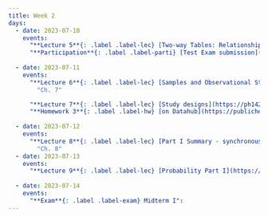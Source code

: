 ```yaml
---
title: Week 2
days:
  - date: 2023-07-10
    events:
      "**Lecture 5**{: .label .label-lec} [Two-way Tables: Relationships Between Two Categorical Variables](https://ph142-ucb.github.io/su23/src/l05-two-categorical-vars.pdf) [{recording}](https://bcourses.berkeley.edu/courses/1525581/pages/lecture-5)":
      "**Participation**{: .label .label-parti} [Test Exam submission](https://ph142-ucb.github.io/su23/src/LASTNAME_FIRSTNAME_EXAMTEST_2023.pdf) (Due Jul 12th, 10:00 PM PST) on [Gradescope](https://www.gradescope.com/courses/546137/) ":
      
  - date: 2023-07-11
    events:
      "**Lecture 6**{: .label .label-lec} [Samples and Observational Studies](https://ph142-ucb.github.io/su23/src/l06-samples.pdf)[{video}](https://bcourses.berkeley.edu/courses/1525581/pages/lecture-6)": 
        "Ch. 7"

      "**Lecture 7**{: .label .label-lec} [Study designs](https://ph142-ucb.github.io/su23/src/l07-study-designs.pdf)[{video}](https://bcourses.berkeley.edu/courses/1525581/pages/lecture-7)":
      "**Homework 3**{: .label .label-hw} [on Datahub](https://publichealth.datahub.berkeley.edu/hub/user-redirect/git-pull?repo=https%3A%2F%2Fgithub.com%2Fph142-ucb%2Fph142-su23&urlpath=rstudio%2F&branch=main) [{Solutions}](https://ph142-ucb.github.io/su23/src/hw03sol.pdf)":
      
  - date: 2023-07-12
    events:
      "**Lecture 8**{: .label .label-lec} [Part I Summary - synchronous](https://ph142-ucb.github.io/su23/src/midterm-review.pdf)[{recording}](https://bcourses.berkeley.edu/courses/1525581/pages/midterm-1-live-review-session)":
        "Ch. 8"
  - date: 2023-07-13
    events:
      "**Lecture 9**{: .label .label-lec} [Probability Part I](https://ph142-ucb.github.io/su23/src/l09-intro-to-probability.pdf)[{videos}](https://bcourses.berkeley.edu/courses/1525581/pages/lecture-09)":
      
  - date: 2023-07-14
    events:
      "**Exam**{: .label .label-exam} Midterm I":
---
```




